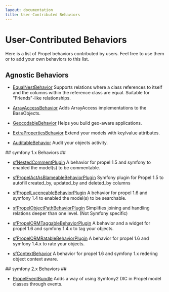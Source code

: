 ```yaml
---
layout: documentation
title: User-Contributed Behaviors
---
```


# User-Contributed Behaviors #

Here is a list of Propel behaviors contributed by users. Feel free to use them or to add your own behaviors to this list.


## Agnostic Behaviors ##

* [EqualNestBehavior](http://github.com/CraftyShadow/EqualNestBehavior) Supports relations where a class references to itself and the columns within the reference class are equal. Suitable for "Friends"-like relationships.

* [ArrayAccessBehavior](http://github.com/nnarhinen/propel-arrayaccess) Adds ArrayAccess implementations to the BaseObjects.

* [GeocodableBehavior](./geocodable-behavior.html) Helps you build geo-aware applications.

* [ExtraPropertiesBehavior](https://github.com/Carpe-Hora/ExtraPropertiesBehavior) Extend your models with key/value attributes.

* [AuditableBehavior](https://github.com/Carpe-Hora/AuditableBehavior) Audit your objects activity.

## symfony 1.x Behaviors ##

* [sfNestedCommentPlugin](https://github.com/nibsirahsieu/sfNestedCommentPlugin) A behavior for propel 1.5 and symfony to enabled the model(s) to be commentable.

* [sfPropelActAsBlameableBehaviorPlugin](https://github.com/ArnaudD/sfPropelActAsBlameableBehaviorPlugin) Symfony plugin for Propel 1.5 to autofill created_by, updated_by and deleted_by columns

* [sfPropelLuceneableBehaviorPlugin](https://github.com/nibsirahsieu/sfPropelLuceneableBehaviorPlugin) A behavior for propel 1.6 and symfony 1.4 to enabled the model(s) to be searchable.

* [sfPropelObjectPathBehaviorPlugin](http://www.symfony-project.org/plugins/sfPropelObjectPathBehaviorPlugin) Simplifies joining and handling relations deeper than one level. (Not Symfony specific)

* [sfPropelORMTaggableBehaviorPlugin](https://bitbucket.org/matteosister/sfpropelormtaggablebehaviorplugin) A behavior and a widget for propel 1.6 and symfony 1.4.x to tag your objects.

* [sfPropelORMRatableBehaviorPlugin](https://bitbucket.org/matteosister/sfpropelormratablebehaviorplugin)  A behavior for propel 1.6 and symfony 1.4.x to rate your objects.

* [sfContextBehavior](https://github.com/Carpe-Hora/sfContextBehavior) A behavior for propel 1.6 and symfony 1.x redering object context aware.

## symfony 2.x Behaviors ##

* [PropelEventBundle](https://bitbucket.org/glorpen/glorpenpropeleventbundle) Adds a way of using Symfony2 DIC in Propel model classes through events.